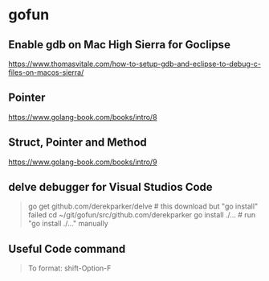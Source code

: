 # gofun

## Enable gdb on Mac High Sierra for Goclipse
https://www.thomasvitale.com/how-to-setup-gdb-and-eclipse-to-debug-c-files-on-macos-sierra/

## Pointer
https://www.golang-book.com/books/intro/8

## Struct, Pointer and Method
https://www.golang-book.com/books/intro/9

## delve debugger for Visual Studios Code
> go get github.com/derekparker/delve # this download but "go install" failed
> cd ~/git/gofun/src/github.com/derekparker 
> go install ./... # run "go install ./..." manually

## Useful Code command
> To format: shift-Option-F
